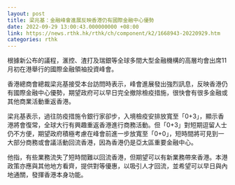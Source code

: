 ```yaml
---
layout: post
title: 梁兆基：金融峰會進展反映香港仍有國際金融中心優勢
date: 2022-09-29 13:00:43.000000000 +08:00
link: https://news.rthk.hk/rthk/ch/component/k2/1668943-20220929.htm
categories: rthk
---
```


根據新公布的議程，滙控、渣打及瑞銀等全球多間大型金融機構的高層均會出席11月初在港舉行的國際金融領袖投資峰會。

香港總商會總裁梁兆基接受本台訪問時表示，峰會進展發出強烈訊息，反映香港仍有國際金融中心優勢，期望政府可以早日完全撤除檢疫措施，很快會有很多金融或其他商業活動重返香港。

梁兆基表示，過往防疫措施令銀行家卻步，入境檢疫安排放寬至「0+3」，顯示香港將會復常，全球大行有興趣重返香港進行商務活動。但「0+3」對短期逗留人士仍不方便，期望政府積極考慮在峰會前進一步放寬至「0+0」，短時間將可見到一大部分商務或會議活動回流香港，因為香港仍是亞太區重要金融中心。

他指，有些業務流失了短時間難以回流香港，但期望可以有新業務帶來香港。本港政策亦應與其他地方看齊，提供對等優惠，以吸引人才回流，並希望可以早日與內地通關，發揮香港本身功能。
